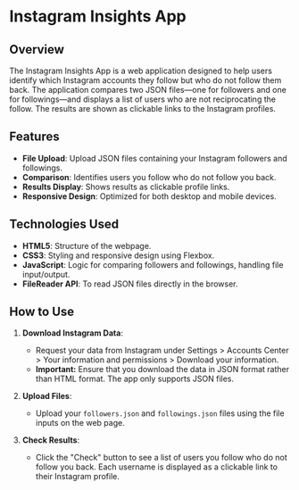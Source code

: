 # Instagram Insights App

## Overview

The Instagram Insights App is a web application designed to help users identify which Instagram accounts they follow but who do not follow them back. The application compares two JSON files—one for followers and one for followings—and displays a list of users who are not reciprocating the follow. The results are shown as clickable links to the Instagram profiles.

## Features

- **File Upload**: Upload JSON files containing your Instagram followers and followings.
- **Comparison**: Identifies users you follow who do not follow you back.
- **Results Display**: Shows results as clickable profile links.
- **Responsive Design**: Optimized for both desktop and mobile devices.

## Technologies Used

- **HTML5**: Structure of the webpage.
- **CSS3**: Styling and responsive design using Flexbox.
- **JavaScript**: Logic for comparing followers and followings, handling file input/output.
- **FileReader API**: To read JSON files directly in the browser.

## How to Use

1. **Download Instagram Data**:
   - Request your data from Instagram under Settings > Accounts Center > Your information and permissions > Download your information.
   - **Important:** Ensure that you download the data in JSON format rather than HTML format. The app only supports JSON files. 
2. **Upload Files**:
   - Upload your `followers.json` and `followings.json` files using the file inputs on the web page.

3. **Check Results**:
   - Click the "Check" button to see a list of users you follow who do not follow you back. Each username is displayed as a clickable link to their Instagram profile.

